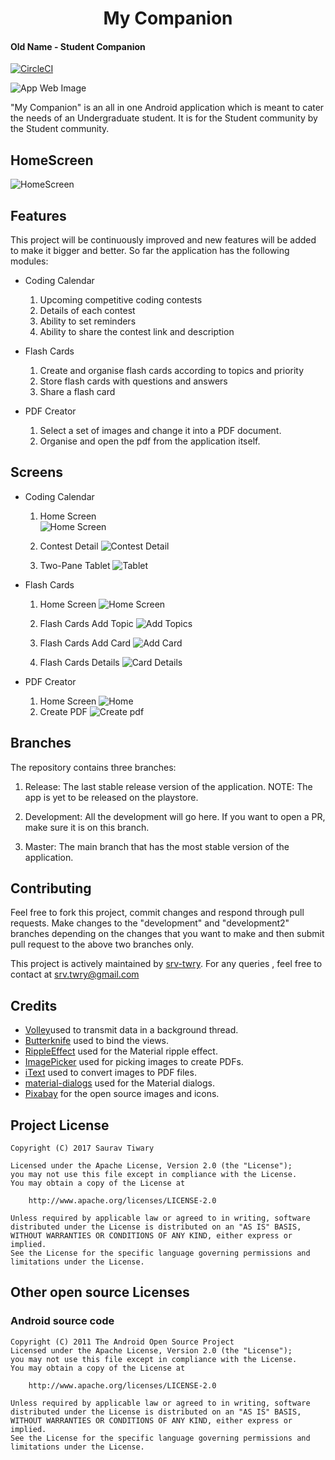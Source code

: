 
<div style="text-align: center; "> <h1> My Companion </h1> </div>

#### Old Name - Student Companion  

[![CircleCI](https://circleci.com/gh/srv-twry/My-Companion.svg?style=svg)](https://circleci.com/gh/srv-twry/My-Companion)

![App Web Image](https://raw.githubusercontent.com/srv-twry/My-Companion/development/ImagesAndScreenshots/StudentCompanion.png)

"My Companion" is an all in one Android application which is meant to cater the needs of an Undergraduate student. It is for the Student community by the Student community.  

## HomeScreen
![HomeScreen](https://raw.githubusercontent.com/srv-twry/My-Companion/development/ImagesAndScreenshots/HomeScreen.png)

## Features
This project will be continuously improved and new features will be added to make it bigger and better. So far the application has the following modules:    

+ Coding Calendar
    1. Upcoming competitive coding contests
    2. Details of each contest
    3. Ability to set reminders
    4. Ability to share the contest link and description
    
+ Flash Cards
    1. Create and organise flash cards according to topics and priority
    2. Store flash cards with questions and answers
    3. Share a flash card

+ PDF Creator
    1. Select a set of images and change it into a PDF document.
    2. Organise and open the pdf from the application itself.  

## Screens
+ Coding Calendar
    1. Home Screen  
              ![Home Screen](https://raw.githubusercontent.com/srv-twry/My-Companion/development/ImagesAndScreenshots/CodingCalendarHome.png) 

    2. Contest Detail
              ![Contest Detail](https://raw.githubusercontent.com/srv-twry/My-Companion/development/ImagesAndScreenshots/CodingCalendarContestDetails.png)

    3. Two-Pane Tablet
              ![Tablet](https://raw.githubusercontent.com/srv-twry/My-Companion/development/ImagesAndScreenshots/CodingCalendarTwoPane.png)


+ Flash Cards
    1. Home Screen
              ![Home Screen](https://raw.githubusercontent.com/srv-twry/My-Companion/development/ImagesAndScreenshots/FlashCardsTopicsHome.png)   

    2. Flash Cards Add Topic
              ![Add Topics](https://raw.githubusercontent.com/srv-twry/My-Companion/development/ImagesAndScreenshots/FlashCardsAddTopic.png) 

    3. Flash Cards Add Card
              ![Add Card](https://raw.githubusercontent.com/srv-twry/My-Companion/development/ImagesAndScreenshots/FlashCardsAddCard.png)   

    4. Flash Cards Details
              ![Card Details](https://raw.githubusercontent.com/srv-twry/My-Companion/development/ImagesAndScreenshots/FlashCardDetails.png)  


+ PDF Creator
    1. Home Screen
              ![Home](https://raw.githubusercontent.com/srv-twry/My-Companion/development/ImagesAndScreenshots/PDFCreatorHome.png)
    2. Create PDF
              ![Create pdf](https://raw.githubusercontent.com/srv-twry/My-Companion/development/ImagesAndScreenshots/PDFCreatorCreatePDF.png)  


## Branches
The repository contains three branches:  

 1. Release: The last stable release version of the application.
            NOTE: The app is yet to be released on the playstore.

 2. Development: All the development will go here. If you want to open a PR, make sure it is on this branch.
           
 3. Master: The main branch that has the most stable version of the application.    
 
## Contributing
Feel free to fork this project, commit changes and respond through pull requests. Make changes to the "development" and "development2" branches depending on the changes that you want to make and then submit pull request to the above two branches only.

This project is actively maintained by [srv-twry](https://github.com/srv-twry/My-Companion). For any queries , feel free to contact at srv.twry@gmail.com

## Credits

+ [Volley](https://github.com/google/volley)used to transmit data in a background thread.
+ [Butterknife](https://github.com/JakeWharton/butterknife) used to bind the views.
+ [RippleEffect](https://github.com/emanzanoaxa/RippleEffect) used for the Material ripple effect.  
+ [ImagePicker](https://github.com/nguyenhoanglam/ImagePicker) used for picking images to create PDFs.
+ [iText](https://github.com/itext/itextpdf) used to convert images to PDF files.
+ [material-dialogs](https://github.com/afollestad/material-dialogs) used for the Material dialogs.
+ [Pixabay](https://pixabay.com/) for the open source images and icons.  


## Project License
```
Copyright (C) 2017 Saurav Tiwary

Licensed under the Apache License, Version 2.0 (the "License");
you may not use this file except in compliance with the License.
You may obtain a copy of the License at

    http://www.apache.org/licenses/LICENSE-2.0

Unless required by applicable law or agreed to in writing, software
distributed under the License is distributed on an "AS IS" BASIS,
WITHOUT WARRANTIES OR CONDITIONS OF ANY KIND, either express or implied.
See the License for the specific language governing permissions and
limitations under the License.
```
## Other open source Licenses

### Android source code
```
Copyright (C) 2011 The Android Open Source Project
Licensed under the Apache License, Version 2.0 (the "License");
you may not use this file except in compliance with the License.
You may obtain a copy of the License at

    http://www.apache.org/licenses/LICENSE-2.0

Unless required by applicable law or agreed to in writing, software
distributed under the License is distributed on an "AS IS" BASIS,
WITHOUT WARRANTIES OR CONDITIONS OF ANY KIND, either express or implied.
See the License for the specific language governing permissions and
limitations under the License.
```

